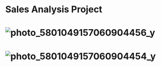 # Sales Analysis Project

# ![photo_5801049157060904456_y](https://github.com/user-attachments/assets/ccead638-dcba-4fe2-9cdb-13718ae4b150)



# ![photo_5801049157060904454_y](https://github.com/user-attachments/assets/61a6eafb-10be-4dcc-aabb-e5d0d51c485a)


